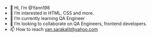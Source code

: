 - 👋 Hi, I’m @Yann198
- 👀 I’m interested in HTML, CSS and more.
- 🌱 I’m currently learning QA Engineer
- 💞️ I’m looking to collaborate on QA Engineers, frontend developers.
- 📫 How to reach yan.sarakalit@yahoo.com
<!---
Yann198/Yann198 is a ✨ special ✨ repository because its `README.md` (this file) appears on your GitHub profile.
You can click the Preview link to take a look at your changes.
--->
